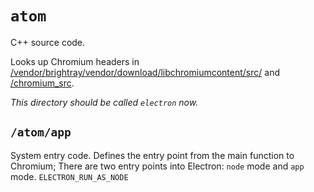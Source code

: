 # `atom`

C++ source code.

Looks up Chromium headers in [/vendor/brightray/vendor/download/libchromiumcontent/src/](../vendor/brightray/vendor/download/libchromiumcontent/src/)
and
[/chromium_src](../chromium_src).

_This directory should be called `electron` now._

## `/atom/app`

System entry code. Defines the entry point from the main function to Chromium; There are two entry points into Electron: `node` mode and `app` mode. `ELECTRON_RUN_AS_NODE`
